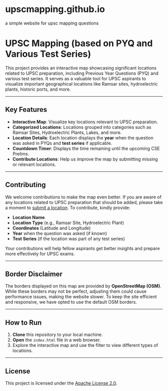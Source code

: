 # upscmapping.github.io
a simple website for upsc mapping questions
# UPSC Mapping (based on PYQ and Various Test Series)

This project provides an interactive map showcasing significant locations related to UPSC preparation, including Previous Year Questions (PYQ) and various test series. It serves as a valuable tool for UPSC aspirants to visualize important geographical locations like Ramsar sites, hydroelectric plants, historic ports, and more.

---

## Key Features

- **Interactive Map**: Visualize key locations relevant to UPSC preparation.
- **Categorized Locations**: Locations grouped into categories such as Ramsar Sites, Hydroelectric Plants, Lakes, and more.
- **Location Details**: Each location displays the **year** when the question was asked in PYQs and **test series** if applicable.
- **Countdown Timer**: Displays the time remaining until the upcoming CSE Prelims.
- **Contribute Locations**: Help us improve the map by submitting missing or relevant locations.

---

## Contributing

We welcome contributions to make the map even better. If you are aware of any locations related to UPSC preparation that should be added, please take a moment to [submit a location](https://forms.gle/w6tuHhiKH4URix3u9). To contribute, kindly provide:

- **Location Name**
- **Location Type** (e.g., Ramsar Site, Hydroelectric Plant)
- **Coordinates** (Latitude and Longitude)
- **Year** when the question was asked (if known)
- **Test Series** (if the location was part of any test series)

Your contributions will help fellow aspirants get better insights and prepare more effectively for UPSC exams.

---

## Border Disclaimer

The borders displayed on this map are provided by **OpenStreetMap (OSM)**. While these borders may not be perfect, adjusting them could cause performance issues, making the website slower. To keep the site efficient and responsive, we have opted to use the default OSM borders.

---

## How to Run

1. **Clone** this repository to your local machine.
2. **Open** the `index.html` file in a web browser.
3. Explore the interactive map and use the filter to view different types of locations.

---

## License

This project is licensed under the [Apache License 2.0](https://www.apache.org/licenses/LICENSE-2.0).
